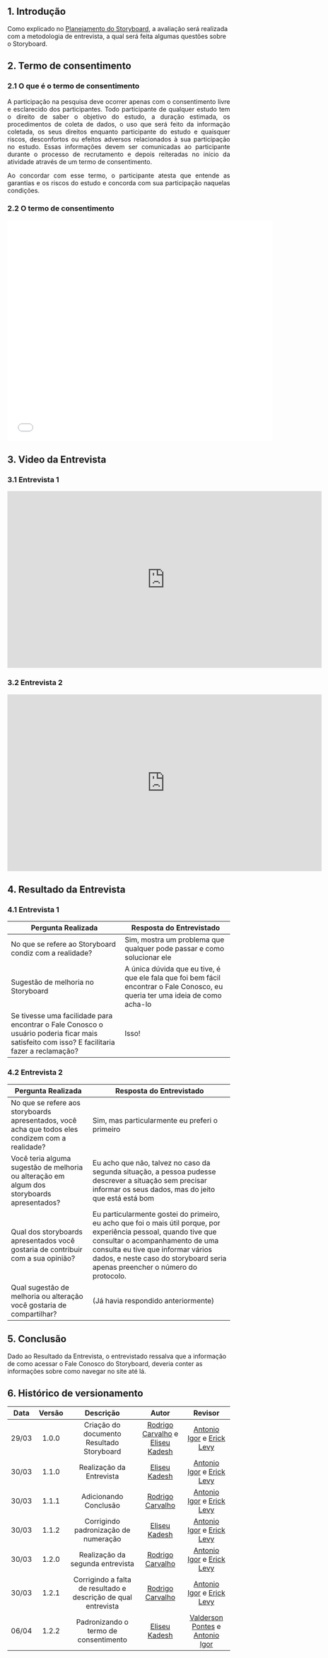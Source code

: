 ## 1. Introdução

Como explicado no [Planejamento do Storyboard](../../../documentos/04-Planejamento-Avaliacao-Storyboard-Analise-tarefas/StoryBoard/PlanejamentoAvaliacaoStoryboard), a avaliação será realizada com a metodologia de entrevista, a qual será feita algumas questões sobre o Storyboard.

## 2. Termo de consentimento

### 2.1 O que é o termo de consentimento

<p align="justify">
A participação na pesquisa deve ocorrer apenas com o consentimento livre e esclarecido dos participantes. Todo participante de qualquer estudo tem o direito de saber o objetivo do estudo, a duração estimada, os procedimentos de coleta de dados, o uso que será feito da informação coletada, os seus direitos enquanto participante do estudo e quaisquer riscos, desconfortos ou efeitos adversos relacionados à sua participação no estudo. Essas informações devem ser comunicadas ao participante durante o processo de recrutamento e depois reiteradas no início da atividade através de um termo de consentimento.
</p> 
<p align="justify">
Ao concordar com esse termo, o participante atesta que entende as garantias e os riscos do estudo e concorda com sua participação naquelas condições.
</p>

### 2.2 O termo de consentimento

<embed src="../../../assets/termo-consentimento/avaliacao-storyboard.pdf" width="600" height="500" type="application/pdf">

## 3. Video da Entrevista

### 3.1 Entrevista 1

<iframe width="711" height="400" src="https://www.youtube.com/embed/U_CP_u7C9To?start=10" title="YouTube video player" frameborder="0" allow="accelerometer; autoplay; clipboard-write; encrypted-media; gyroscope; picture-in-picture" allowfullscreen></iframe>

### 3.2 Entrevista 2

<iframe width="711" height="400" src="https://www.youtube.com/embed/FgNaTcmq0Qg" title="YouTube video player" frameborder="0" allow="accelerometer; autoplay; clipboard-write; encrypted-media; gyroscope; picture-in-picture" allowfullscreen></iframe>

## 4. Resultado da Entrevista

### 4.1 Entrevista 1

Pergunta Realizada | Resposta do Entrevistado
------------------ | ------------------------
No que se refere ao Storyboard condiz com a realidade? | Sim, mostra um problema que qualquer pode passar e como solucionar ele
Sugestão de melhoria no Storyboard | A única dúvida que eu tive, é que ele fala que foi bem fácil encontrar o Fale Conosco, eu queria ter uma ideia de como acha-lo
Se tivesse uma facilidade para encontrar o Fale Conosco o usuário poderia ficar mais satisfeito com isso? E facilitaria fazer a reclamação? | Isso! 

### 4.2 Entrevista 2

Pergunta Realizada | Resposta do Entrevistado
------------------ | ------------------------
No que se refere aos storyboards apresentados, você acha que todos eles condizem com a realidade? | Sim, mas particularmente eu preferi o primeiro
Você teria alguma sugestão de melhoria ou alteração em algum dos storyboards apresentados? | Eu acho que não, talvez no caso da segunda situação, a pessoa pudesse descrever a situação sem precisar informar os seus dados, mas do jeito que está está bom
Qual dos storyboards apresentados você gostaria de contribuir com a sua opinião? | Eu particularmente gostei do primeiro, eu acho que foi o mais útil porque, por experiência pessoal, quando tive que consultar o acompanhamento de uma consulta eu tive que informar vários dados, e neste caso do storyboard seria apenas preencher o número do protocolo.
Qual sugestão de melhoria ou alteração você gostaria de compartilhar? | (Já havia respondido anteriormente)

## 5. Conclusão

Dado ao Resultado da Entrevista, o entrevistado ressalva que a informação de como acessar o Fale Conosco do Storyboard, deveria conter as informações sobre como navegar no site até lá.

## 6. Histórico de versionamento
 
| Data  | Versão | Descrição | Autor | Revisor |
| :---: | :----: | :-------: | :---: | :-----: |
| 29/03 | 1.0.0  | Criação do documento Resultado Storyboard | [Rodrigo Carvalho](https://github.com/RocSantos) e [Eliseu Kadesh](https://github.com/eliseukadesh67) | [Antonio Igor](https://github.com/antonioigorcarvalho) e [Erick Levy](https://github.com/ericklevy) |
| 30/03 | 1.1.0  | Realização da Entrevista | [Eliseu Kadesh](https://github.com/eliseukadesh67) | [Antonio Igor](https://github.com/antonioigorcarvalho) e [Erick Levy](https://github.com/ericklevy) |
| 30/03 | 1.1.1  | Adicionando Conclusão | [Rodrigo Carvalho](https://github.com/RocSantos) | [Antonio Igor](https://github.com/antonioigorcarvalho) e [Erick Levy](https://github.com/ericklevy) |
| 30/03 | 1.1.2  | Corrigindo padronização de numeração | [Eliseu Kadesh](https://github.com/eliseukadesh67) | [Antonio Igor](https://github.com/antonioigorcarvalho) e [Erick Levy](https://github.com/ericklevy) |
| 30/03 | 1.2.0  | Realização da segunda entrevista | [Rodrigo Carvalho](https://github.com/RocSantos) | [Antonio Igor](https://github.com/antonioigorcarvalho) e [Erick Levy](https://github.com/ericklevy) |
| 30/03 | 1.2.1  | Corrigindo a falta de resultado e descrição de qual entrevista | [Rodrigo Carvalho](https://github.com/RocSantos) | [Antonio Igor](https://github.com/antonioigorcarvalho) e [Erick Levy](https://github.com/ericklevy) |
| 06/04 | 1.2.2 | Padronizando o termo de consentimento  | [Eliseu Kadesh](https://github.com/eliseukadesh67) | [Valderson Pontes](https://github.com/valdersonjr) e [Antonio Igor](https://github.com/antonioigorcarvalho)
